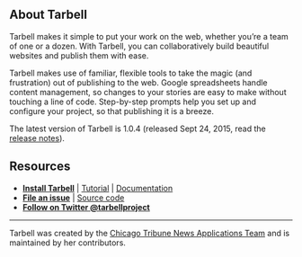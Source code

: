 ## About Tarbell

Tarbell makes it simple to put your work on the web, whether you’re a team of one or a dozen. With Tarbell, you can collaboratively build beautiful websites and publish them with ease.

Tarbell makes use of familiar, flexible tools to take the magic (and frustration) out of publishing to the web. Google spreadsheets handle content management, so changes to your stories are easy to make without touching a line of code. Step-by-step prompts help you set up and configure your project, so that publishing it is a breeze.

The latest version of Tarbell is 1.0.4 (released Sept 24, 2015, read the <a href="https://groups.google.com/forum/#!topic/tarbell-project/WsvweIVp11Y">release notes</a>).

## Resources

* [**Install Tarbell**](http://tarbell.readthedocs.org/en/1.0.4/install.html) | [Tutorial](http://tarbell.readthedocs.org/en/1.0.4/tutorial.html) | [Documentation](http://tarbell.readthedocs.org)
* [**File an issue**](https://github.com/tarbell-project/tarbell/issues) | [Source code](https://github.com/tarbell-project/tarbell/)
* [**Follow on Twitter @tarbellproject**](https://twitter.com/tarbellproject) 

<hr />

Tarbell was created by the [Chicago Tribune News Applications Team](http://apps.chicagotribune.com)
and is maintained by her contributors.
